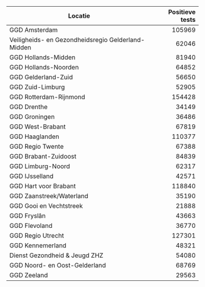| Locatie | Positieve tests |
|---------|----------------:|
| GGD Amsterdam                            | 105969 |
| Veiligheids- en Gezondheidsregio Gelderland-Midden | 62046 |
| GGD Hollands-Midden                      | 81940 |
| GGD Hollands-Noorden                     | 64852 |
| GGD Gelderland-Zuid                      | 56650 |
| GGD Zuid-Limburg                         | 52905 |
| GGD Rotterdam-Rijnmond                   | 154428 |
| GGD Drenthe                              | 34149 |
| GGD Groningen                            | 36486 |
| GGD West-Brabant                         | 67819 |
| GGD Haaglanden                           | 110377 |
| GGD Regio Twente                         | 67388 |
| GGD Brabant-Zuidoost                     | 84839 |
| GGD Limburg-Noord                        | 62317 |
| GGD IJsselland                           | 42571 |
| GGD Hart voor Brabant                    | 118840 |
| GGD Zaanstreek/Waterland                 | 35190 |
| GGD Gooi en Vechtstreek                  | 21888 |
| GGD Fryslân                              | 43663 |
| GGD Flevoland                            | 36770 |
| GGD Regio Utrecht                        | 127301 |
| GGD Kennemerland                         | 48321 |
| Dienst Gezondheid & Jeugd ZHZ            | 54080 |
| GGD Noord- en Oost-Gelderland            | 68769 |
| GGD Zeeland                              | 29563 |
